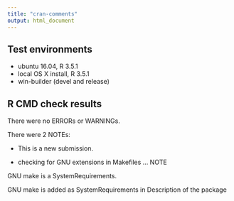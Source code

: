 ```yaml
---
title: "cran-comments"
output: html_document
---
```


## Test environments
* ubuntu 16.04, R 3.5.1
* local OS X install, R 3.5.1
* win-builder (devel and release)

## R CMD check results
There were no ERRORs or WARNINGs. 

There were 2 NOTEs:

* This is a new submission.

* checking for GNU extensions in Makefiles ... NOTE

GNU make is a SystemRequirements.

GNU make is added as SystemRequirements in Description 
of the package




